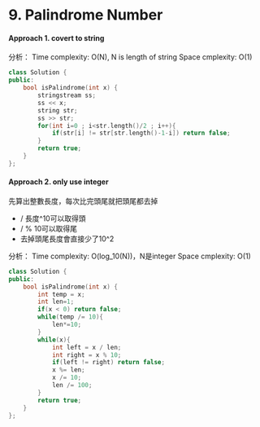 # 9. Palindrome Number
#### Approach 1. covert to string
分析：
Time complexity: O(N), N is length of string
Space cmplexity: O(1)
```c++
class Solution {
public:
    bool isPalindrome(int x) {
        stringstream ss;
        ss << x;
        string str;
        ss >> str;
        for(int i=0 ; i<str.length()/2 ; i++){
            if(str[i] != str[str.length()-1-i]) return false;
        }
        return true;
    }
};
```

#### Approach 2. only use integer
先算出整數長度，每次比完頭尾就把頭尾都去掉
- / 長度^10可以取得頭
- / % 10可以取得尾
- 去掉頭尾長度會直接少了10^2

分析：
Time complexity: O(log_10(N))，N是integer
Space cmplexity: O(1)

```c++
class Solution {
public:
    bool isPalindrome(int x) {
        int temp = x;
        int len=1;
        if(x < 0) return false;
        while(temp /= 10){
            len*=10;
        }
        while(x){
            int left = x / len;
            int right = x % 10;
            if(left != right) return false;
            x %= len;
            x /= 10;
            len /= 100;
        }
        return true;
    }
};
```
